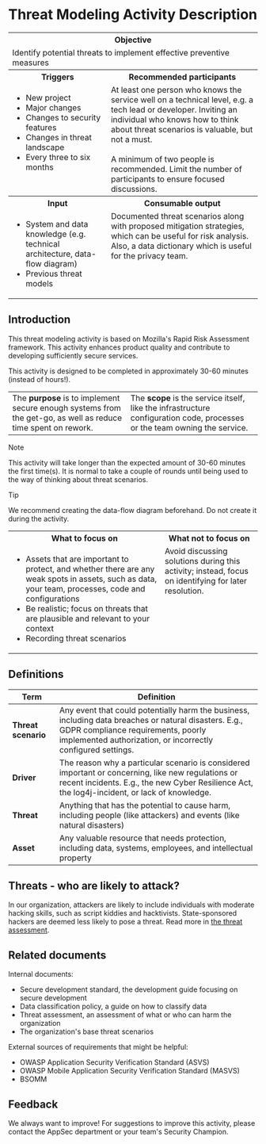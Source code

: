 # Threat Modeling Activity Description

<table style="width:100%; 1px solid black;">
<tr>
    <th colspan="2">Objective</th>
</tr>
<tr>
    <td style="vertical-align:top" colspan="2">Identify potential threats to implement effective preventive measures</td>
</tr>
<tr>
    <th>Triggers</th>
    <th>Recommended participants</th>
</tr>
<tr>
    <td style="vertical-align:top">
        <ul>
            <li>New project</li>
            <li>Major changes</li>
            <li>Changes to security features</li>
            <li>Changes in threat landscape</li>
            <li>Every three to six months</li>
        </ul>
    </td>
    <td style="vertical-align:top">At least one person who knows the service well on a technical level, e.g. a tech lead or developer. 
    Inviting an individual who knows how to think about threat scenarios is valuable, but not a must.<br><br>
    A minimum of two people is recommended. 
    Limit the number of participants to ensure focused discussions.</td>
</tr>
<tr>
    <th>Input</th>
    <th>Consumable output</th>
</tr>
<tr>
    <td style="vertical-align:top">
        <ul>
            <li>System and data knowledge (e.g. technical architecture, data-flow diagram)</li>
            <li>Previous threat models</li>
        </ul>
    </td>
    <td style="vertical-align:top">Documented threat scenarios along with proposed mitigation strategies, which can be useful for risk analysis. Also, a data dictionary which is useful for the privacy team.</td>
</tr>
</table>

## Introduction
This threat modeling activity is based on Mozilla's Rapid Risk Assessment framework. 
This activity enhances product quality and contribute to developing sufficiently secure services. 

This activity is designed to be completed in approximately 30-60 minutes (instead of hours!).

<table>
<td style="vertical-align:top">The <b>purpose</b> is to implement secure enough systems from the get-go, as well as reduce time spent on rework.</td>

<td style="vertical-align:top">The <b>scope</b> is the service itself, like the infrastructure configuration code, processes or the team owning the service.</td>
</table>

> [!NOTE]
> This activity will take longer than the expected amount of 30-60 minutes the first time(s). It is normal to take a couple of rounds until being used to the way of thinking about threat scenarios. 

> [!TIP]
> We recommend creating the data-flow diagram beforehand. Do not create it during the activity.

<table style="width:100%">
<tr>
    <th>What to focus on</th>
    <th>What not to focus on</th>
</tr>
<tr>
    <td style="vertical-align:top">
        <ul>
            <li>Assets that are important to protect, and whether there are any weak spots in assets, such as data, your team, processes, code and configurations</li>
            <li>Be realistic; focus on threats that are plausible and relevant to your context</li>
            <li>Recording threat scenarios</li>
        </ul>
    </td>
    <td style="vertical-align:top">
    Avoid discussing solutions during this activity; instead, focus on identifying for later resolution.
    </td>
</tr>
</table>

## Definitions
| Term | Definition |
|-|-|
| **Threat scenario** | Any event that could potentially harm the business, including data breaches or natural disasters. E.g., GDPR compliance requirements, poorly implemented authorization, or incorrectly configured settings. |
| **Driver** | The reason why a particular scenario is considered important or concerning, like new regulations or recent incidents. E.g., the new Cyber Resilience Act, the log4j-incident, or lack of knowledge. |
| **Threat** | Anything that has the potential to cause harm, including people (like attackers) and events (like natural disasters) |
| **Asset** | Any valuable resource that needs protection, including data, systems, employees, and intellectual property |

## Threats - who are likely to attack?
In our organization, attackers are likely to include individuals with moderate hacking skills, such as script kiddies and hacktivists. State-sponsored hackers are deemed less likely to pose a threat. Read more in [the threat assessment]().

## Related documents
Internal documents:
- Secure development standard, the development guide focusing on secure development
- Data classification policy, a guide on how to classify data
- Threat assessment, an assessment of what or who can harm the organization
- The organization's base threat scenarios

External sources of requirements that might be helpful:
- OWASP Application Security Verification Standard (ASVS)
- OWASP Mobile Application Security Verification Standard (MASVS)
- BSOMM

## Feedback
We always want to improve! For suggestions to improve this activity, please contact the AppSec department or your team's Security Champion. 
